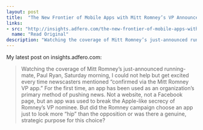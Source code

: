 ```yaml
---
layout: post
title:  "The New Frontier of Mobile Apps with Mitt Romney’s VP Announcement"
links: 
- src: "http://insights.adfero.com/the-new-frontier-of-mobile-apps-with-mitt-romneys-vp-announcement/"
  name: "Read Original"
description: "Watching the coverage of Mitt Romney’s just-announced running-mate, Paul Ryan, Saturday morning, I could not help but get excited every time newscasters mentioned “confirmed via the Mitt Romney VP app.” For the first time, an app has been used as an organization’s primary method of pushing news. Not a website, not a Facebook page, but an app was used to break the Apple-like secrecy of Romney’s VP nominee. But did the Romney campaign choose an app just to look more “hip” than the opposition or was there a genuine, strategic purpose for this choice?"
---
```


My latest post on insights.adfero.com:

> Watching the coverage of Mitt Romney’s just-announced running-mate, Paul Ryan, Saturday morning, I could not help but get excited every time newscasters mentioned “confirmed via the Mitt Romney VP app.” For the first time, an app has been used as an organization’s primary method of pushing news. Not a website, not a Facebook page, but an app was used to break the Apple-like secrecy of Romney’s VP nominee. But did the Romney campaign choose an app just to look more “hip” than the opposition or was there a genuine, strategic purpose for this choice?